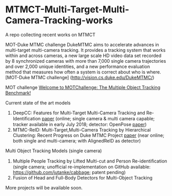# MTMCT-Multi-Target-Multi-Camera-Tracking-works
A repo collecting recent works on MTMCT

MOT-Duke MTMC challenge
DukeMTMC aims to accelerate advances in multi-target multi-camera tracking. It provides a tracking system that works within and across cameras, a new large scale HD video data set recorded by 8 synchronized cameras with more than 7,000 single camera trajectories and over 2,000 unique identities, and a new performance evaluation method that measures how often a system is correct about who is where.
[MOT-Duke MTMC challenge] (http://vision.cs.duke.edu/DukeMTMC/)


MOT challenge
[Welcome to MOTChallenge: The Multiple Object Tracking Benchmark!](https://motchallenge.net/)



Current state of the art models

1. DeepCC: Features for Multi-Target Multi-Camera Tracking and Re-Identiﬁcation [paper](https://arxiv.org/pdf/1803.10859.pdf) (online; single camera & multi camera capable; tracker available in early July 2018; detector: OpenPose [paper](https://arxiv.org/pdf/1611.08050.pdf))
2. MTMC-ReID: Multi-Target,Multi-Camera Tracking by Hierarchical Clustering:  Recent Progress on Duke MTMC Project [paper](https://arxiv.org/pdf/1712.09531.pdf) (near online; both single and multi-camera; with AlignedReID as detector)
   



Multi Object Tracking Models (single camera)

1. Multiple People Tracking by Lifted Multi-cut and Person Re-identiﬁcation (single camera; unofficial re-implementation on GitHub available: https://github.com/jutanke/cabbage; patent pending)
2. Fusion of Head and Full-Body Detectors for Multi-Object Tracking

More projects will be available soon.

